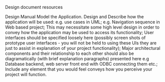 Design document resources

Design Manual
Model the Application.
Design and Describe how the application will be used:
e.g. use cases in UML;
e.g. Navigation sequence in Web based project;
This may necessitate some high level design in order to convey how the application may be used to access its functionality;
User interfaces should be specified loosely here (possibly screen shots of prototype user interfaces - you will not be held to using these UIs they are just to assist in explanation of your project functionality);
Major architectural components and their relationship to each other should also be diagramatically (with brief explanation paragraphs) presented here e.g Database backend, web server front end with ODBC connecting them etc.;
Include any element that you would feel conveys how you perceive your project will function.
